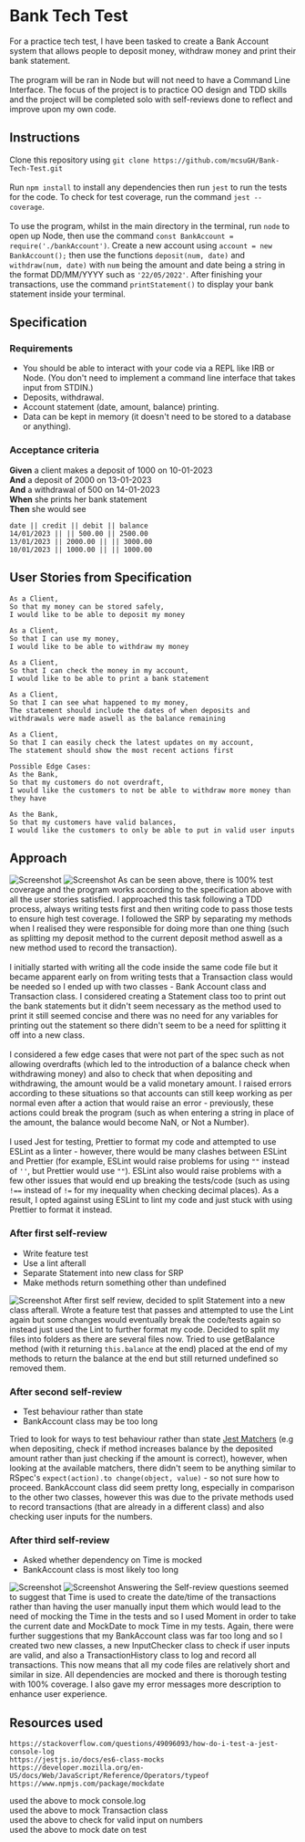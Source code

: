 # Bank Tech Test
For a practice tech test, I have been tasked to create a Bank Account system that allows people to deposit money, withdraw money and print their bank statement.\
\
The program will be ran in Node but will not need to have a Command Line Interface. The focus of the project is to practice OO design and TDD skills and the project will be completed solo with self-reviews done to reflect and improve upon my own code.

## Instructions
Clone this repository using `git clone https://github.com/mcsuGH/Bank-Tech-Test.git`\
\
Run `npm install` to install any dependencies then run `jest` to run the tests for the code. To check for test coverage, run the command `jest --coverage`.\
\
To use the program, whilst in the main directory in the terminal, run `node` to open up Node, then use the command `const BankAccount = require('./bankAccount')`. Create a new account using `account = new BankAccount();` then use the functions `deposit(num, date)` and `withdraw(num, date)` with `num` being the amount and date being a string in the format DD/MM/YYYY such as `'22/05/2022'`. After finishing your transactions, use the command `printStatement()` to display your bank statement inside your terminal.

## Specification
### Requirements
* You should be able to interact with your code via a REPL like IRB or Node.  (You don't need to implement a command line interface that takes input from STDIN.)
* Deposits, withdrawal.
* Account statement (date, amount, balance) printing.
* Data can be kept in memory (it doesn't need to be stored to a database or anything).

### Acceptance criteria
**Given** a client makes a deposit of 1000 on 10-01-2023  
**And** a deposit of 2000 on 13-01-2023  
**And** a withdrawal of 500 on 14-01-2023  
**When** she prints her bank statement  
**Then** she would see

```
date || credit || debit || balance
14/01/2023 || || 500.00 || 2500.00
13/01/2023 || 2000.00 || || 3000.00
10/01/2023 || 1000.00 || || 1000.00
```

## User Stories from Specification
```
As a Client,
So that my money can be stored safely,
I would like to be able to deposit my money

As a Client,
So that I can use my money,
I would like to be able to withdraw my money

As a Client,
So that I can check the money in my account,
I would like to be able to print a bank statement 

As a Client,
So that I can see what happened to my money,
The statement should include the dates of when deposits and withdrawals were made aswell as the balance remaining

As a Client,
So that I can easily check the latest updates on my account,
The statement should show the most recent actions first

Possible Edge Cases:
As the Bank,
So that my customers do not overdraft,
I would like the customers to not be able to withdraw more money than they have

As the Bank,
So that my customers have valid balances,
I would like the customers to only be able to put in valid user inputs
```

## Approach
![Screenshot](https://i.imgur.com/ItsUeyz.png)
![Screenshot](https://i.imgur.com/8NC0R0C.png)
As can be seen above, there is 100% test coverage and the program works according to the specification above with all the user stories satisfied. I approached this task following a TDD process, always writing tests first and then writing code to pass those tests to ensure high test coverage. I followed the SRP by separating my methods when I realised they were responsible for doing more than one thing (such as splitting my deposit method to the current deposit method aswell as a new method used to record the transaction).\
\
I initially started with writing all the code inside the same code file but it became apparent early on from writing tests that a Transaction class would be needed so I ended up with two classes - Bank Account class and Transaction class. I considered creating a Statement class too to print out the bank statements but it didn't seem necessary as the method used to print it still seemed concise and there was no need for any variables for printing out the statement so there didn't seem to be a need for splitting it off into a new class.\
\
I considered a few edge cases that were not part of the spec such as not allowing overdrafts (which led to the introduction of a balance check when withdrawing money) and also to check that when depositing and withdrawing, the amount would be a valid monetary amount. I raised errors according to these situations so that accounts can still keep working as per normal even after a action that would raise an error - previously, these actions could break the program (such as when entering a string in place of the amount, the balance would become NaN, or Not a Number).\
\
I used Jest for testing, Prettier to format my code and attempted to use ESLint as a linter - however, there would be many clashes between ESLint and Prettier (for example, ESLint would raise problems for using `""` instead of `''`, but Prettier would use `""`). ESLint also would raise problems with a few other issues that would end up breaking the tests/code (such as using `!==` instead of `!=` for my inequality when checking decimal places). As a result, I opted against using ESLint to lint my code and just stuck with using Prettier to format it instead.

### After first self-review
- Write feature test
- Use a lint afterall
- Separate Statement into new class for SRP
- Make methods return something other than undefined

![Screenshot](https://i.imgur.com/jbXvcQq.png)
After first self review, decided to split Statement into a new class afterall. Wrote a feature test that passes and attempted to use the Lint again but some changes would eventually break the code/tests again so instead just used the Lint to further format my code. Decided to split my files into folders as there are several files now. Tried to use getBalance method (with it returning `this.balance` at the end) placed at the end of my methods to return the balance at the end but still returned undefined so removed them.

### After second self-review
- Test behaviour rather than state
- BankAccount class may be too long

Tried to look for ways to test behaviour rather than state [Jest Matchers](https://jestjs.io/docs/expect) (e.g when depositing, check if method increases balance by the deposited amount rather than just checking if the amount is correct), however, when looking at the available matchers, there didn't seem to be anything similar to RSpec's `expect(action).to change(object, value)` - so not sure how to proceed. BankAccount class did seem pretty long, especially in comparison to the other two classes, however this was due to the private methods used to record transactions (that are already in a different class) and also checking user inputs for the numbers.

### After third self-review
- Asked whether dependency on Time is mocked
- BankAccount class is most likely too long

![Screenshot](https://i.imgur.com/gzHYw6u.png)
![Screenshot](https://i.imgur.com/2vMQ0wu.png)
Answering the Self-review questions seemed to suggest that Time is used to create the date/time of the transactions rather than having the user manually input them which would lead to the need of mocking the Time in the tests and so I used Moment in order to take the current date and MockDate to mock Time in my tests. Again, there were further suggestions that my BankAccount class was far too long and so I created two new classes, a new InputChecker class to check if user inputs are valid, and also a TransactionHistory class to log and record all transactions. This now means that all my code files are relatively short and similar in size. All dependencies are mocked and there is thorough testing with 100% coverage. I also gave my error messages more description to enhance user experience.

## Resources used
```
https://stackoverflow.com/questions/49096093/how-do-i-test-a-jest-console-log
https://jestjs.io/docs/es6-class-mocks
https://developer.mozilla.org/en-US/docs/Web/JavaScript/Reference/Operators/typeof
https://www.npmjs.com/package/mockdate
```
used the above to mock console.log\
used the above to mock Transaction class\
used the above to check for valid input on numbers\
used the above to mock date on test